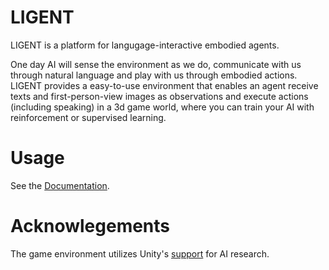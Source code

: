 # LIGENT
LIGENT is a platform for langugage-interactive embodied agents.

One day AI will sense the environment as we do, communicate with us through natural language and play with us through embodied actions. LIGENT provides a easy-to-use environment that enables an agent receive texts and first-person-view images as observations and execute actions (including speaking) in a 3d game world, where you can train your AI with reinforcement or supervised learning.

# Usage
See the [Documentation](https://ligent.co/docs).

# Acknowlegements
The game environment utilizes Unity's [support](https://github.com/Unity-Technologies/ml-agents) for AI research.
